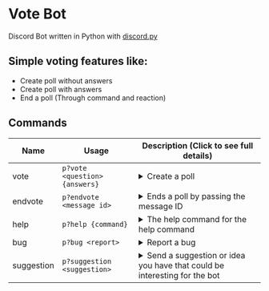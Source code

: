 # Vote Bot

Discord Bot written in Python with [discord.py](https://discordpy.readthedocs.io/en/latest/)


## Simple voting features like:
 - Create poll without answers
 - Create poll with answers
 - End a poll (Through command and reaction)

## Commands

| Name | Usage | Description (Click to see full details)
| --- | --- | --- |
| vote | <code>p?vote \<question> {answers}</code> | <details><summary>Create a poll</summary>If {answers} is not specified, a YES or No vote will be taken, otherwise, the specified responses will be used.</details> |
| endvote | <code>p?endvote \<message id></code> | <details><summary>Ends a poll by passing the message ID</summary>You can also end a poll just by reacting with :stop_button: in the poll message.</details> |
| help | <code>p?help {command}</code> | <details><summary>The help command for the help command</summary>If {command} is specified, it will show the detailed help for that command.</details> |
| bug | <code>p?bug \<report></code> | <details><summary>Report a bug</summary>There is a 30-second cooldown</details> |
| suggestion | <code>p?suggestion \<suggestion></code> | <details><summary>Send a suggestion or idea you have that could be interesting for the bot</summary></details> |